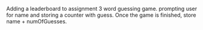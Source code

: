 Adding a leaderboard to assignment 3 word guessing game.
prompting user for name and storing a counter with guess. Once the game is finished, store name + numOfGuesses.

